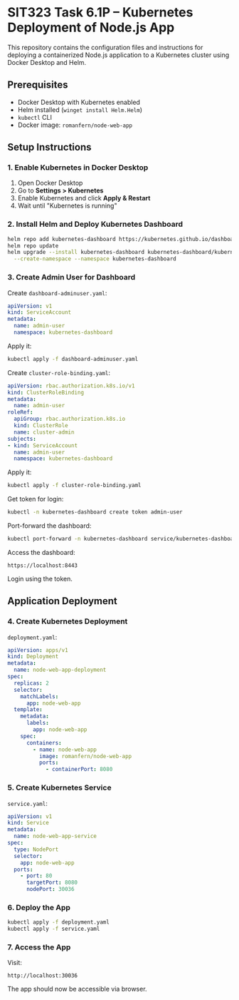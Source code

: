 # SIT323 Task 6.1P – Kubernetes Deployment of Node.js App

This repository contains the configuration files and instructions for deploying a containerized Node.js application to a Kubernetes cluster using Docker Desktop and Helm.

## Prerequisites

- Docker Desktop with Kubernetes enabled
- Helm installed (`winget install Helm.Helm`)
- `kubectl` CLI
- Docker image: `romanfern/node-web-app`

## Setup Instructions

### 1. Enable Kubernetes in Docker Desktop

1. Open Docker Desktop
2. Go to **Settings > Kubernetes**
3. Enable Kubernetes and click **Apply & Restart**
4. Wait until "Kubernetes is running"

### 2. Install Helm and Deploy Kubernetes Dashboard

```bash
helm repo add kubernetes-dashboard https://kubernetes.github.io/dashboard/
helm repo update
helm upgrade --install kubernetes-dashboard kubernetes-dashboard/kubernetes-dashboard \
  --create-namespace --namespace kubernetes-dashboard
```

### 3. Create Admin User for Dashboard

Create `dashboard-adminuser.yaml`:

```yaml
apiVersion: v1
kind: ServiceAccount
metadata:
  name: admin-user
  namespace: kubernetes-dashboard
```

Apply it:
```bash
kubectl apply -f dashboard-adminuser.yaml
```

Create `cluster-role-binding.yaml`:

```yaml
apiVersion: rbac.authorization.k8s.io/v1
kind: ClusterRoleBinding
metadata:
  name: admin-user
roleRef:
  apiGroup: rbac.authorization.k8s.io
  kind: ClusterRole
  name: cluster-admin
subjects:
- kind: ServiceAccount
  name: admin-user
  namespace: kubernetes-dashboard
```

Apply it:
```bash
kubectl apply -f cluster-role-binding.yaml
```

Get token for login:
```bash
kubectl -n kubernetes-dashboard create token admin-user
```

Port-forward the dashboard:
```bash
kubectl port-forward -n kubernetes-dashboard service/kubernetes-dashboard-kong-proxy 8443:443
```

Access the dashboard:
```
https://localhost:8443
```

Login using the token.

## Application Deployment

### 4. Create Kubernetes Deployment

`deployment.yaml`:

```yaml
apiVersion: apps/v1
kind: Deployment
metadata:
  name: node-web-app-deployment
spec:
  replicas: 2
  selector:
    matchLabels:
      app: node-web-app
  template:
    metadata:
      labels:
        app: node-web-app
    spec:
      containers:
        - name: node-web-app
          image: romanfern/node-web-app
          ports:
            - containerPort: 8080
```

### 5. Create Kubernetes Service

`service.yaml`:

```yaml
apiVersion: v1
kind: Service
metadata:
  name: node-web-app-service
spec:
  type: NodePort
  selector:
    app: node-web-app
  ports:
    - port: 80
      targetPort: 8080
      nodePort: 30036
```

### 6. Deploy the App

```bash
kubectl apply -f deployment.yaml
kubectl apply -f service.yaml
```

### 7. Access the App

Visit:
```
http://localhost:30036
```

The app should now be accessible via browser.
